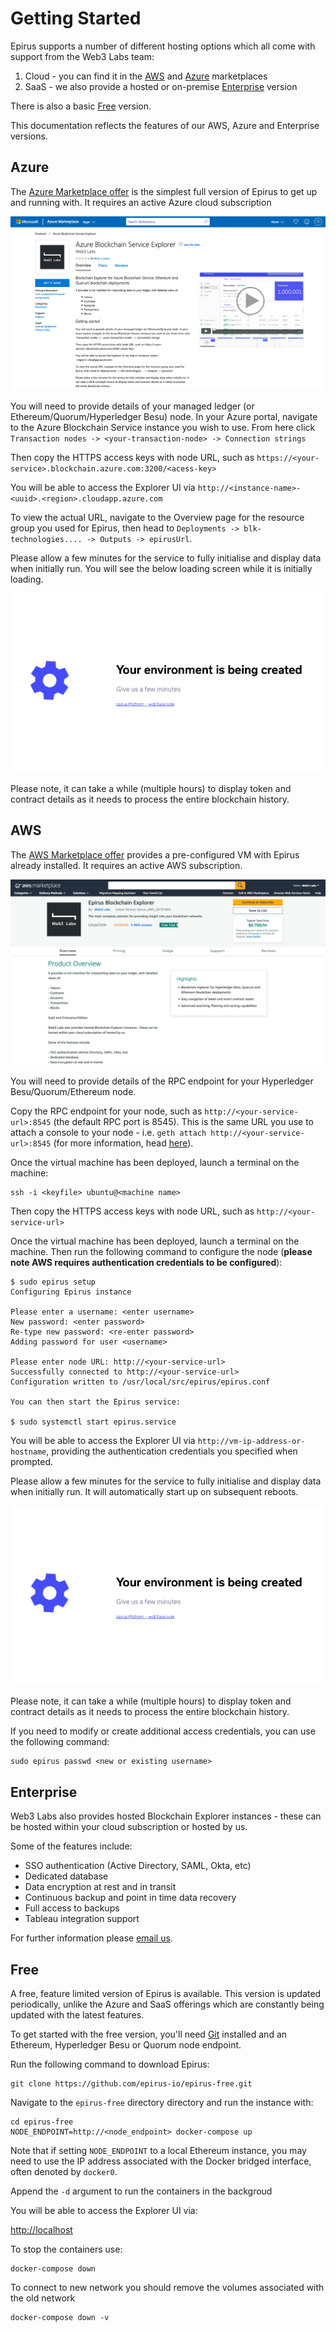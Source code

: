 # Getting Started

Epirus supports a number of different hosting options which all come with support from the Web3 Labs team:

1. Cloud - you can find it in the [AWS](https://web3labs.com/aws-offer) and [Azure](https://web3labs.com/azure-offer) marketplaces
1. SaaS - we also provide a hosted or on-premise [Enterprise](#enterprise) version

There is also a basic [Free](#free) version.

This documentation reflects the features of our AWS, Azure and Enterprise versions.

## Azure

The [Azure Marketplace offer](https://web3labs.com/azure-offer) is the simplest full version of Epirus 
to get up and running with. It requires an active Azure cloud subscription

![Azure Marketplace offer](./img/azure_offer.png)

You will need to provide details of your managed ledger (or Ethereum/Quorum/Hyperledger Besu) node. In your Azure portal, navigate to the Azure Blockchain Service instance you wish to use. From here click `Transaction nodes -> <your-transaction-node> -> Connection strings`

Then copy the HTTPS access keys with node URL, such as `https://<your-service>.blockchain.azure.com:3200/<acess-key>`

You will be able to access the Explorer UI via `http://<instance-name>-<uuid>.<region>.cloudapp.azure.com`

To view the actual URL, navigate to the Overview page for the resource group you used for Epirus, then head to `Deployments -> blk-technologies.... -> Outputs -> epirusUrl`.

Please allow a few minutes for the service to fully initialise and display data when initially run. You will see the below loading screen while it is initially loading.

![loading screen](./img/loading.png)

Please note, it can take a while (multiple hours) to display token and contract details as it needs to process the entire blockchain history.

## AWS

The [AWS Marketplace offer](https://web3labs.com/aws-offer) provides a pre-configured VM with 
Epirus already installed. It requires an active AWS subscription.

![AWS Marketplace offer](./img/aws_offer.png)

You will need to provide details of the RPC endpoint for your Hyperledger Besu/Quorum/Ethereum node. 

Copy the RPC endpoint for your node, such as `http://<your-service-url>:8545` (the default RPC port is 8545). This is the same URL you use to attach a console to your node - i.e. `geth attach http://<your-service-url>:8545` (for more information, head [here](https://github.com/ethereum/wiki/wiki/JSON-RPC#json-rpc-endpoint)).

Once the virtual machine has been deployed, launch a terminal on the machine:

``` shell
ssh -i <keyfile> ubuntu@<machine name>
```

Then copy the HTTPS access keys with node URL, such as `http://<your-service-url>`

Once the virtual machine has been deployed, launch a terminal on the machine. Then run the following command to configure the node (**please note AWS requires authentication credentials to be configured**):

``` shell
$ sudo epirus setup
Configuring Epirus instance

Please enter a username: <enter username>
New password: <enter password>
Re-type new password: <re-enter password>
Adding password for user <username>

Please enter node URL: http://<your-service-url>
Successfully connected to http://<your-service-url>
Configuration written to /usr/local/src/epirus/epirus.conf

You can then start the Epirus service:

$ sudo systemctl start epirus.service
```

You will be able to access the Explorer UI via `http://vm-ip-address-or-hostname`, providing the authentication credentials you specified when prompted.

Please allow a few minutes for the service to fully initialise and display data when initially run. It will automatically start up on subsequent reboots.

![loading screen](./img/loading.png)

Please note, it can take a while (multiple hours) to display token and contract details as it needs to process the entire blockchain history.

If you need to modify or create additional access credentials, you can use the following command:

``` shell
sudo epirus passwd <new or existing username>
```

## Enterprise

Web3 Labs also provides hosted Blockchain Explorer instances - these can be hosted within your cloud subscription or hosted by us.

Some of the features include:

- SSO authentication (Active Directory, SAML, Okta, etc)
- Dedicated database
- Data encryption at rest and in transit
- Continuous backup and point in time data recovery
- Full access to backups
- Tableau integration support 

For further information please [email us](mailto:hi@web3labs.com). 


## Free 

A free, feature limited version of Epirus is available. This version is updated periodically, unlike the Azure and SaaS offerings which are constantly being updated with the latest features.

To get started with the free version, you'll need [Git](https://git-scm.com/) installed and an Ethereum, Hyperledger Besu or Quorum node endpoint. 

Run the following command to download Epirus:

``` shell
git clone https://github.com/epirus-io/epirus-free.git
```

Navigate to the `epirus-free` directory directory and run the instance with:

``` shell
cd epirus-free
NODE_ENDPOINT=http://<node_endpoint> docker-compose up
```

Note that if setting `NODE_ENDPOINT` to a local Ethereum instance, you may need to use the IP address associated with the Docker bridged interface, often denoted by `docker0`.

Append the `-d` argument to run the containers in the backgroud

You will be able to access the Explorer UI via:

[http://localhost](http://localhost/)

To stop the containers use:

``` shell
docker-compose down
```

To connect to new network you should remove the volumes associated with the old network

``` shell
docker-compose down -v
```

